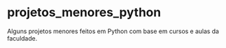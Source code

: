 # projetos_menores_python
Alguns projetos menores feitos em Python com base em cursos e aulas da faculdade.
